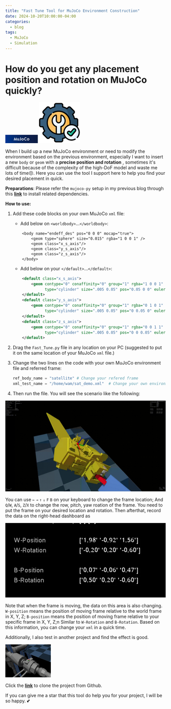 ```yaml
---
title: "Fast Tune Tool for MuJoCo Environment Construction"
date: 2024-10-20T10:00:00-04:00
categories:
  - blog
tags:
  - MuJoCo
  - Simulation
---
```


# **How do you get any placement position and rotation on MuJoCo quickly?**

<img src="https://github.com/gaolongsen/picx-images-hosting/raw/master/mujoco_logo.9kgicj1a51.webp" style="zoom: 10%;" /> <img src="https://github.com/gaolongsen/picx-images-hosting/raw/master/easy-installation.39liensvoe.webp" style="zoom: 25%;" />

When I build up a new MuJoCo environment or need to modify the environment based on the previous environment, especially I want to insert a new `body` or `geom` with a **precise position and rotation** , sometimes it's difficult because of the complexity of the high-DoF model and waste me lots of time:persevere:. Here you can use the tool I support here to help you find your desired placement in quick.

**Preparations**: Please refer the `mujoco-py` setup in my previous blog through this **[link](https://longsengao.com/blog/2024/MuJoCo/)** to install related dependencies.

**How to use:**

1. Add these code blocks on your own MuJoCo `xml` file:

   - Add below on   `<worldbody>`...`</worldbody>`:

   ```xml-dtd
       <body name="endeff_des" pos="0 0 0" mocap="true">
           <geom type="sphere" size="0.015" rgba="1 0 0 1" />
           <geom class="x_s_axis"/>
           <geom class="y_s_axis"/>
           <geom class="z_s_axis"/>
       </body>
   ```

   - Add below on your `</default>`...`</default>`:

   ```xml
       <default class="x_s_axis">
           <geom contype="0" conaffinity="0" group="1" rgba="1 0 0 1"
                 type="cylinder" size=".005 0.05" pos="0.05 0 0" euler="0 1.570796327 0"/>
       </default>
       <default class="y_s_axis">
           <geom contype="0" conaffinity="0" group="1" rgba="0 1 0 1"
                 type="cylinder" size=".005 0.05" pos="0 0.05 0" euler="1.570796327 0 0"/>
       </default>
       <default class="z_s_axis">
           <geom contype="0" conaffinity="0" group="1" rgba="0 0 1 1"
                 type="cylinder" size=".005 0.05" pos="0 0 0.05" euler="0 0 0"/>
       </default>
   ```

2. Drag the `Fast_Tune.py` file in any location on your PC (suggested to put it on the same location of your MuJoCo `xml` file.)

3. Change the two lines on the code  with your own MuJoCo environment file and referred frame:

   ```python
   ref_body_name = "satellite" # Change your refered frame
   xml_test_name = "/home/wam/sat_demo.xml"  # Change your own environment file location 
   ```

4. Then run the file. You will see the scenario like the following:

<img src="https://github.com/JackTony123/picx-images-hosting/raw/master/tune-(1).8ad96bjcyw.gif" style="zoom:50%;" />

You can use  `←` `→` `↑` `↓` `F` `B`  on your keyboard to change the frame location; And `Q`/`W`, `A`/`S`, `Z`/`X` to change the row, pitch, yaw roation of the frame. You need to put the frame on your desired location and rotation. Then afterthat, record the data on the right-head dashboard as 

![](https://github.com/JackTony123/picx-images-hosting/raw/master/dash_data.3uuu12gwor.webp)



Note that when the frame is moving, the data on this area is also changing. `W-position` means the position of moving frame relative to the world frame in X, Y, Z; `B-position` means the position of moving frame relative to your specific frame in X, Y, Z;n Similar to  `W-Rotation` and `B-Rotation`. Based on this information, you can change your `xml` in a quick time.



Additionally, I also test in another project and find the effect is good.

<img src="https://github.com/JackTony123/picx-images-hosting/raw/master/pos_4.4g4hne1aiw.webp" style="zoom:14%;" />

Click the [**link**](https://github.com/gaolongsen/Fast_Tune_Tool_for_MuJoCo.git) to clone the project from Github. 



If you can give me a star that this tool do help you for your project, I will be so happy. :two_hearts:

